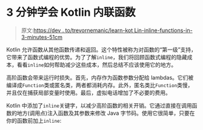 # 3 分钟学会 Kotlin 内联函数

> 原文:[https://dev . to/trevornemanic/learn-kot Lin-inline-functions-in-3-minutes-51cm](https://dev.to/trevornemanic/learn-kotlin-inline-functions-in-3-minutes-51cm)

Kotlin 允许函数从其他函数传递和返回。这个特性被称为对函数的“第一级”支持，它带来了函数式编程的优势。为了了解`inline`，我们将回顾函数式编程的隐藏成本，看看`inline`如何帮助减少这些成本，然后总结不应该使用它的地方。

高阶函数会带来运行时损失。首先，内存作为函数参数分配给 lambdas。它们被编译成`Function`类或匿名类，两者都消耗内存。此外，匿名类比`Function`类慢，并且仅在捕获局部变量时使用。最后，虚拟电话增加了不必要的费用。

Kotlin 中添加了`inline`关键字，以减少高阶函数的相关开销。它通过直接在调用函数的地方(调用点)注入函数及其参数来修改 Java 字节码。使用它很简单，只要在你的函数前加上`inline`: